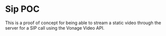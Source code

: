 # Sip POC

This is a proof of concept for being able to stream a static video through the server for a SIP call using the Vonage Video API.